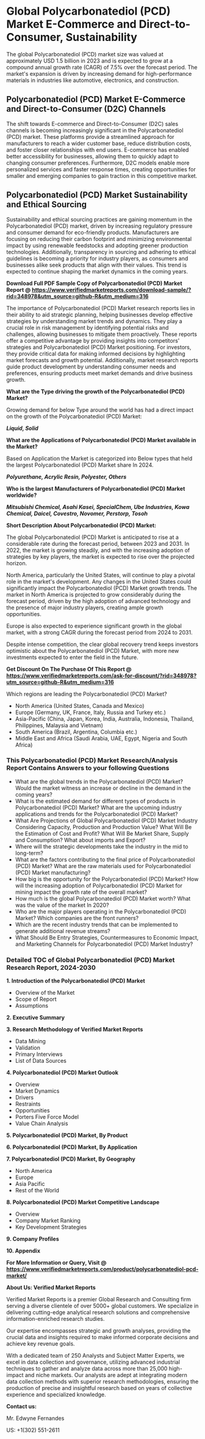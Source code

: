 <h1>Global Polycarbonatediol (PCD) Market E-Commerce and Direct-to-Consumer, Sustainability</h1><p class=""><p>The global Polycarbonatediol (PCD) market size was valued at approximately USD 1.5 billion in 2023 and is expected to grow at a compound annual growth rate (CAGR) of 7.5% over the forecast period. The market's expansion is driven by increasing demand for high-performance materials in industries like automotive, electronics, and construction.</p><h2>Polycarbonatediol (PCD) Market E-Commerce and Direct-to-Consumer (D2C) Channels</h2><p>The shift towards E-commerce and Direct-to-Consumer (D2C) sales channels is becoming increasingly significant in the Polycarbonatediol (PCD) market. These platforms provide a streamlined approach for manufacturers to reach a wider customer base, reduce distribution costs, and foster closer relationships with end users. E-commerce has enabled better accessibility for businesses, allowing them to quickly adapt to changing consumer preferences. Furthermore, D2C models enable more personalized services and faster response times, creating opportunities for smaller and emerging companies to gain traction in this competitive market.</p><h2>Polycarbonatediol (PCD) Market Sustainability and Ethical Sourcing</h2><p>Sustainability and ethical sourcing practices are gaining momentum in the Polycarbonatediol (PCD) market, driven by increasing regulatory pressure and consumer demand for eco-friendly products. Manufacturers are focusing on reducing their carbon footprint and minimizing environmental impact by using renewable feedstocks and adopting greener production technologies. Additionally, transparency in sourcing and adhering to ethical guidelines is becoming a priority for industry players, as consumers and businesses alike seek products that align with their values. This trend is expected to continue shaping the market dynamics in the coming years.</p></p><p class=""><strong>Download Full PDF Sample Copy of Polycarbonatediol (PCD) Market Report @ <a href="https://www.verifiedmarketreports.com/download-sample/?rid=348978&utm_source=github-R&utm_medium=316" target="_blank">https://www.verifiedmarketreports.com/download-sample/?rid=348978&utm_source=github-R&utm_medium=316</a></strong></p><p>The importance of&nbsp;Polycarbonatediol (PCD) Market research reports lies in their ability to aid strategic planning, helping businesses develop effective strategies by understanding market trends and dynamics. They play a crucial role in risk management by identifying potential risks and challenges, allowing businesses to mitigate them proactively. These reports offer a competitive advantage by providing insights into competitors' strategies and Polycarbonatediol (PCD) Market positioning. For investors, they provide critical data for making informed decisions by highlighting market forecasts and growth potential. Additionally, market research reports guide product development by understanding consumer needs and preferences, ensuring products meet market demands and drive business growth.</p><p><strong>What are the&nbsp;Type driving the growth of the Polycarbonatediol (PCD) Market?</strong></p><p id="" class="">Growing demand for below Type around the world has had a direct impact on the growth of the Polycarbonatediol (PCD) Market:</p><p class=""><em><strong>Liquid, Solid</strong></em></p><p class=""><strong>What are the&nbsp;Applications&nbsp;of Polycarbonatediol (PCD) Market available in the Market?</strong></p><p id="" class="">Based on Application the Market is categorized into Below types that held the largest Polycarbonatediol (PCD) Market share In 2024.</p><p class=""><em><strong>Polyurethane, Acrylic Resin, Polyester, Others</strong></em></p><p class=""><strong>Who is the largest Manufacturers of Polycarbonatediol (PCD) Market worldwide?</strong></p><p><em><strong>Mitsubishi Chemical, Asahi Kasei, SpecialChem, Ube Industries, Kowa Chemical, Daicel, Covestro, Novomer, Perstorp, Tosoh</strong></em></p><p id="" class=""><strong>Short Description About Polycarbonatediol (PCD) Market:</strong></p><p>The global Polycarbonatediol (PCD) Market is anticipated to rise at a considerable rate during the forecast period, between 2023 and 2031. In 2022, the market is growing steadily, and with the increasing adoption of strategies by key players, the market is expected to rise over the projected horizon.</p><p>North America, particularly the United States, will continue to play a pivotal role in the market's development. Any changes in the United States could significantly impact the Polycarbonatediol (PCD) Market growth trends. The market in North America is projected to grow considerably during the forecast period, driven by the high adoption of advanced technology and the presence of major industry players, creating ample growth opportunities.</p><p>Europe is also expected to experience significant growth in the global market, with a strong CAGR during the forecast period from 2024 to 2031.</p><p>Despite intense competition, the clear global recovery trend keeps investors optimistic about the Polycarbonatediol (PCD) Market, with more new investments expected to enter the field in the future.</p><p id="" class=""><strong>Get Discount On The Purchase Of This Report @ <a href="https://www.verifiedmarketreports.com/ask-for-discount/?rid=348978?utm_source=github-R&utm_medium=316" target="_blank">https://www.verifiedmarketreports.com/ask-for-discount/?rid=348978?utm_source=github-R&utm_medium=316</a></strong></p><p class="">Which regions are leading the Polycarbonatediol (PCD) Market?</p><ul><li>North America (United States, Canada and Mexico)</li><li>Europe (Germany, UK, France, Italy, Russia and Turkey etc.)</li><li>Asia-Pacific (China, Japan, Korea, India, Australia, Indonesia, Thailand, Philippines, Malaysia and Vietnam)</li><li>South America (Brazil, Argentina, Columbia etc.)</li><li>Middle East and Africa (Saudi Arabia, UAE, Egypt, Nigeria and South Africa)</li></ul><h3 id="" class="">This Polycarbonatediol (PCD) Market Research/Analysis Report Contains Answers to your following Questions</h3><ul><li>What are the global trends in the Polycarbonatediol (PCD) Market? Would the market witness an increase or decline in the demand in the coming years?</li><li>What is the estimated demand for different types of products in Polycarbonatediol (PCD) Market? What are the upcoming industry applications and trends for the Polycarbonatediol (PCD) Market?</li><li>What Are Projections of Global Polycarbonatediol (PCD) Market Industry Considering Capacity, Production and Production Value? What Will Be the Estimation of Cost and Profit? What Will Be Market Share, Supply and Consumption? What about imports and Export?</li><li>Where will the strategic developments take the industry in the mid to long-term?</li><li>What are the factors contributing to the final price of Polycarbonatediol (PCD) Market? What are the raw materials used for Polycarbonatediol (PCD) Market manufacturing?</li><li>How big is the opportunity for the Polycarbonatediol (PCD) Market? How will the increasing adoption of Polycarbonatediol (PCD) Market for mining impact the growth rate of the overall market?</li><li>How much is the global Polycarbonatediol (PCD) Market worth? What was the value of the market In 2020?</li><li>Who are the major players operating in the Polycarbonatediol (PCD) Market? Which companies are the front runners?</li><li>Which are the recent industry trends that can be implemented to generate additional revenue streams?</li><li>What Should Be Entry Strategies, Countermeasures to Economic Impact, and Marketing Channels for Polycarbonatediol (PCD) Market Industry?</li></ul><h3 id="" class="">Detailed TOC of Global Polycarbonatediol (PCD) Market Research Report, 2024-2030</h3><p id="" class=""><strong>1. Introduction of the Polycarbonatediol (PCD) Market</strong></p><ul><li>Overview of the Market</li><li>Scope of Report</li><li>Assumptions</li></ul><p id="" class=""><strong>2. Executive Summary</strong></p><p id="" class=""><strong>3. Research Methodology of Verified Market Reports</strong></p><ul><li>Data Mining</li><li>Validation</li><li>Primary Interviews</li><li>List of Data Sources</li></ul><p id="" class=""><strong>4. Polycarbonatediol (PCD) Market Outlook</strong></p><ul><li>Overview</li><li>Market Dynamics</li><li>Drivers</li><li>Restraints</li><li>Opportunities</li><li>Porters Five Force Model</li><li>Value Chain Analysis</li></ul><p id="" class=""><strong>5. Polycarbonatediol (PCD) Market, By Product</strong></p><p id="" class=""><strong>6. Polycarbonatediol (PCD) Market, By Application</strong></p><p id="" class=""><strong>7. Polycarbonatediol (PCD) Market, By Geography</strong></p><ul><li>North America</li><li>Europe</li><li>Asia Pacific</li><li>Rest of the World</li></ul><p id="" class=""><strong>8. Polycarbonatediol (PCD) Market Competitive Landscape</strong></p><ul><li>Overview</li><li>Company Market Ranking</li><li>Key Development Strategies</li></ul><p id="" class=""><strong>9. Company Profiles</strong></p><p id="" class=""><strong>10. Appendix</strong></p><p id="" class=""><strong>For More Information or Query, Visit @ <a href="https://www.verifiedmarketreports.com/product/polycarbonatediol-pcd-market/" target="_blank">https://www.verifiedmarketreports.com/product/polycarbonatediol-pcd-market/</a></strong></p><p id="" class=""><strong>About Us: Verified Market Reports</strong></p><p id="" class="">Verified Market Reports is a premier Global Research and Consulting firm serving a diverse clientele of over 5000+ global customers. We specialize in delivering cutting-edge analytical research solutions and comprehensive information-enriched research studies.</p><p id="" class="">Our expertise encompasses strategic and growth analyses, providing the crucial data and insights required to make informed corporate decisions and achieve key revenue goals.</p><p id="" class="">With a dedicated team of 250 Analysts and Subject Matter Experts, we excel in data collection and governance, utilizing advanced industrial techniques to gather and analyze data across more than 25,000 high-impact and niche markets. Our analysts are adept at integrating modern data collection methods with superior research methodologies, ensuring the production of precise and insightful research based on years of collective experience and specialized knowledge.</p><p id="" class=""><strong>Contact us:</strong></p><p id="" class="">Mr. Edwyne Fernandes</p><p id="" class="">US: +1(302) 551-2611</p>
